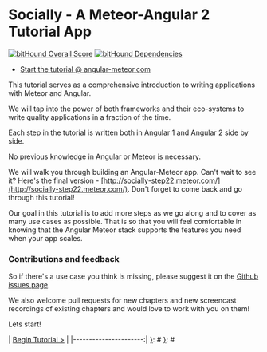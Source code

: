 [{]: <region> (header)
# Socially - A Meteor-Angular 2 Tutorial App
[}]: #
[{]: <region> (body)
[![bitHound Overall Score](https://www.bithound.io/github/Urigo/meteor-angular2.0-socially/badges/score.svg)](https://www.bithound.io/github/Urigo/meteor-angular2.0-socially) [![bitHound Dependencies](https://www.bithound.io/github/Urigo/meteor-angular2.0-socially/badges/dependencies.svg)](https://www.bithound.io/github/Urigo/meteor-angular2.0-socially/master/dependencies/npm)

- [Start the tutorial @ angular-meteor.com](https://www.angular-meteor.com/tutorials/socially/angular2/bootstrapping)

This tutorial serves as a comprehensive introduction to writing applications with Meteor and Angular.

We will tap into the power of both frameworks and their eco-systems to write quality applications in a fraction of the time.

Each step in the tutorial is written both in Angular 1 and Angular 2 side by side.

No previous knowledge in Angular or Meteor is necessary.

We will walk you through building an Angular-Meteor app. Can't wait to see it? Here's the final version - [http://socially-step22.meteor.com/](http://socially-step22.meteor.com/). Don't forget to come back and go through this tutorial!

Our goal in this tutorial is to add more steps as we go along and to cover as many use cases as possible.
That is so that you will feel comfortable in knowing that the Angular Meteor stack supports the features you need when your app scales.

### Contributions and feedback

So if there's a use case you think is missing, please suggest it on the [Github issues page](https://github.com/Urigo/angular-meteor/issues).

We also welcome pull requests for new chapters and new screencast recordings of existing chapters and would love to work with you on them!

Lets start!

[}]: #
[{]: <region> (footer)
[{]: <helper> (nav_step)
| [Begin Tutorial >](manuals/views/step1.md) |
|----------------------:|
[}]: #
[}]: #